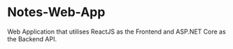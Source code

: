 # Notes-Web-App
Web Application that utilises ReactJS as the Frontend and ASP.NET Core as the Backend API.
